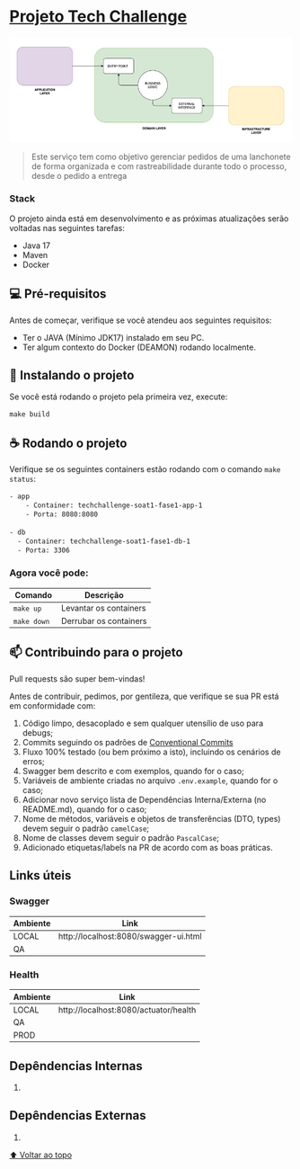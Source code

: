 # [Projeto Tech Challenge](https://github.com/ribeirofeu/techchallenge-soat1-fase1)

![design da aplicação](docs/layers.png)

> Este serviço tem como objetivo gerenciar pedidos de uma lanchonete de forma organizada e com rastreabilidade durante todo o processo, desde o pedido a entrega

### Stack

O projeto ainda está em desenvolvimento e as próximas atualizações serão voltadas nas seguintes tarefas:

- Java 17
- Maven
- Docker

## 💻 Pré-requisitos

Antes de começar, verifique se você atendeu aos seguintes requisitos:
* Ter o JAVA (Mínimo JDK17) instalado em seu PC.
* Ter algum contexto do Docker (DEAMON) rodando localmente. 

## 🚀 Instalando o projeto

Se você está rodando o projeto pela primeira vez, execute:
```
make build
```

## ☕ Rodando o projeto

Verifique se os seguintes containers estão rodando com o comando `make status`:

```
- app
    - Container: techchallenge-soat1-fase1-app-1
    - Porta: 8080:8080

- db
  - Container: techchallenge-soat1-fase1-db-1
  - Porta: 3306
```

### Agora você pode:

| Comando         | Descrição                       |
|-----------------|---------------------------------|
| `make up `      | Levantar os containers          |
| `make down `    | Derrubar os containers          |


## 📫 Contribuindo para o projeto

Pull requests são super bem-vindas!

Antes de contribuir, pedimos, por gentileza, que verifique se sua PR está em conformidade com:
1. Código limpo, desacoplado e sem qualquer utensílio de uso para debugs;
1. Commits seguindo os padrões de [Conventional Commits](https://www.conventionalcommits.org/en/v1.0.0/)
1. Fluxo 100% testado (ou bem próximo a isto), incluindo os cenários de erros;
1. Swagger bem descrito e com exemplos, quando for o caso;
1. Variáveis de ambiente criadas no arquivo `.env.example`, quando for o caso;
1. Adicionar novo serviço lista de Dependências Interna/Externa (no README.md), quando for o caso;
1. Nome de métodos, variáveis e objetos de transferências (DTO, types) devem seguir o padrão `camelCase`;
1. Nome de classes devem seguir o padrão `PascalCase`;
1. Adicionado etiquetas/labels na PR de acordo com as boas práticas.

## Links úteis

### Swagger
| Ambiente | Link                                  |
|----------|---------------------------------------|
| LOCAL    | http://localhost:8080/swagger-ui.html |
| QA       |                                       |

### Health
| Ambiente | Link                                  |
|----------|---------------------------------------|
| LOCAL    | http://localhost:8080/actuator/health |
| QA       |                                       |
| PROD     |                                       |

## Depêndencias Internas
1. 

## Depêndencias Externas
1. 

[⬆ Voltar ao topo](#projeto-tech-challenge)<br>
